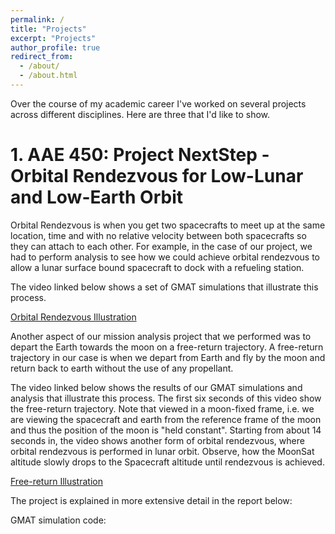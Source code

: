 ```yaml
---
permalink: /
title: "Projects"
excerpt: "Projects"
author_profile: true
redirect_from: 
  - /about/
  - /about.html
---
```


Over the course of my academic career I've worked on several projects across different disciplines. Here are three that I'd like to show.

# 1. AAE 450: Project NextStep - Orbital Rendezvous for Low-Lunar and Low-Earth Orbit

Orbital Rendezvous is when you get two spacecrafts to meet up at the same location, time and with no relative velocity between both spacecrafts so they can attach to each other. For example, in the case of our project, we had to perform analysis to see how we could achieve orbital rendezvous to allow a lunar surface bound spacecraft to dock with a refueling station.

The video linked below shows a set of GMAT simulations that illustrate this process.

[Orbital Rendezvous Illustration](https://drive.google.com/file/d/1fC9Umw4_sVfykU6PT4sL99A5xb2ANqVL/view)

Another aspect of our mission analysis project that we performed was to depart the Earth towards the moon on a free-return trajectory. A free-return trajectory in our case is when we depart from Earth and fly by the moon and return back to earth without the use of any propellant.

The video linked below shows the results of our GMAT simulations and analysis that illustrate this process. The first six seconds of this video show the free-return trajectory. Note that viewed in a moon-fixed frame, i.e. we are viewing the spacecraft and earth from the reference frame of the moon and thus the position of the moon is "held constant". Starting from about 14 seconds in, the video shows another form of orbital rendezvous, where orbital rendezvous is performed in lunar orbit. Observe, how the MoonSat altitude slowly drops to the Spacecraft altitude until rendezvous is achieved.

[Free-return Illustration](https://drive.google.com/file/d/1S-XEX5IL6Ex4s8_pnCA9ovFfcS__rXdT/view?usp=sharing)

The project is explained in more extensive detail in the report below:

GMAT simulation code: 
